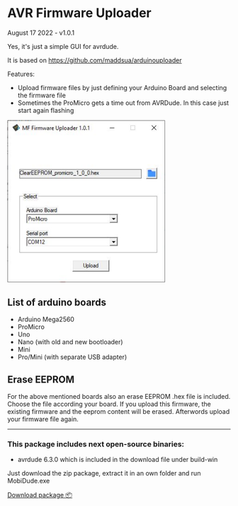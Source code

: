 # AVR Firmware Uploader

August 17 2022 - v1.0.1

Yes, it's just a simple GUI for avrdude.

It is based on https://github.com/maddsua/arduinouploader

Features:
- Upload firmware files by just defining your Arduino Board and selecting the firmware file
- Sometimes the ProMicro gets a time out from AVRDude. In this case just start again flashing

<img src="info/interface-101.jpg" width="356"/>


## List of arduino boards
- Arduino Mega2560
- ProMicro
- Uno
- Nano (with old and new bootloader)
- Mini
- Pro/Mini (with separate USB adapter)

## Erase EEPROM
For the above mentioned boards also an erase EEPROM .hex file is included.
Choose the file according your board.
If you upload this firmware, the existing firmware and the eeprom content will be erased.
Afterwords upload your firmware file again.

---

### This package includes next open-source binaries:

 - avrdude 6.3.0 which is included in the download file under build-win

Just download the zip package, extract it in an own folder and run MobiDude.exe


[Download package 📦](build-win/MobiDude-1.0.0.zip)
